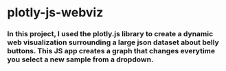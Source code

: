 # plotly-js-webviz
### In this project, I used the plotly.js library to create a dynamic web visualization surrounding a large json dataset about belly buttons. This JS app creates a graph that changes everytime you select a new sample from a dropdown. 
